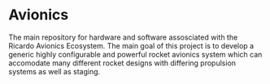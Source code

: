 # Avionics
The main repository for hardware and software assosciated with the Ricardo Avionics Ecosystem. The main goal of this project is to develop a generic highly configurable and powerful rocket avionics system which can accomodate many different rocket designs with differing propulsion systems as well as staging.
